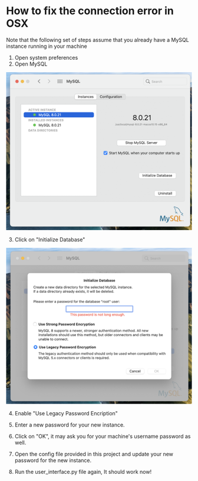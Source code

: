 # How to fix the connection error in OSX

Note that the following set of steps assume that you already have a MySQL instance running in your machine

1. Open system preferences 
2. Open MySQL 

![Alt text](screenshot1.png?raw=true "MySQL")

3. Click on "Initialize Database"

![Alt text](screenshot2.png?raw=true "Initialize database")

4. Enable "Use Legacy Password Encription" 

5. Enter a new password for your new instance. 

7. Click on "OK", it may ask you for your machine's username password as well. 

8. Open the config file provided in this project and update your new password for the new instance. 

9. Run the user_interface.py file again, It should work now!







